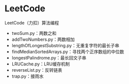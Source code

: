 # LeetCode
LeetCode（力扣）算法编程
* twoSum.py：两数之和
* addTwoNumbers.py：两数相加
* lengthOfLongestSubstring.py：无重复字符的最长子串
* findMedianSortedArrays.py：寻找两个正序数组的中位数  
* longestPalindrome.py：最长回文子串 
* LRUCache.py：LRU缓存机制
* reverseList.py：反转链表
* trap.py：接雨水